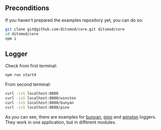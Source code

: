## Preconditions

If you haven't prepared the examples repository yet, you can do so:

```bash
git clone git@github.com:ditsmod/core.git ditsmod/core
cd ditsmod/core
npm i
```

## Logger

Check from first terminal:

```bash
npm run start4
```

From second terminal:

```bash
curl -isS localhost:8080
curl -isS localhost:8080/winston
curl -isS localhost:8080/bunyan
curl -isS localhost:8080/pino
```

As you can see, there are examples for [bunyan][1], [pino][2] and [winston][3] loggers.
They work in one application, but in different modules.

[1]: https://github.com/trentm/node-bunyan
[2]: https://github.com/pinojs/pino
[3]: https://github.com/winstonjs/winston
